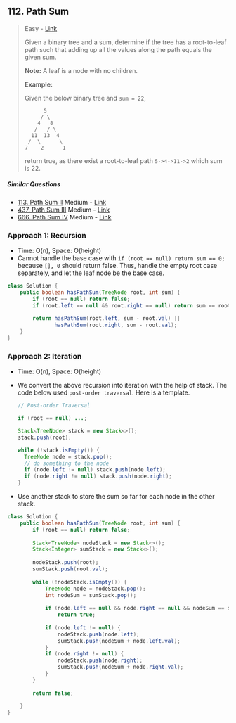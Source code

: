 ## 112. Path Sum

> Easy - [Link](https://leetcode.com/problems/path-sum/)
>
> Given a binary tree and a sum, determine if the tree has a root-to-leaf path such that adding up all the values along the path equals the given sum.
>
> **Note:** A leaf is a node with no children.
>
> **Example:**
>
> Given the below binary tree and `sum = 22`,
>
> ```
>       5
>      / \
>     4   8
>    /   / \
>   11  13  4
>  /  \      \
> 7    2      1
> ```
>
> return true, as there exist a root-to-leaf path `5->4->11->2` which sum is 22.

##### Similar Questions

- [113. Path Sum II](113.%20Path%20Sum%20II.md)	Medium - [Link](https://leetcode.com/problems/path-sum-ii/)
- [437. Path Sum III](437.%20Path%20Sum%20III.md)	Medium - [Link](https://leetcode.com/problems/path-sum-iii/)
- [666. Path Sum IV](666.%20Path%20Sum%20IV.md)	Medium - [Link](https://leetcode.com/problems/path-sum-iv/)



### Approach 1:  Recursion

- Time: O(n), Space: O(height)
- Cannot handle the base case with `if (root == null) return sum == 0;` because `[], 0` should return false. Thus, handle the empty root case separately, and let the leaf node be the base case.

```java
class Solution {
    public boolean hasPathSum(TreeNode root, int sum) {
        if (root == null) return false;
        if (root.left == null && root.right == null) return sum == root.val;
        
        return hasPathSum(root.left, sum - root.val) || 
               hasPathSum(root.right, sum - root.val);
    }
}
```



### Approach 2:  Iteration

- Time: O(n), Space: O(height)

- We convert the above recursion into iteration with the help of stack. The code below used `post-order traversal`. Here is a template.

  ```java
  // Post-order Traversal
  
  if (root == null) ...;
  
  Stack<TreeNode> stack = new Stack<>();
  stack.push(root);
  
  while (!stack.isEmpty()) {
    TreeNode node = stack.pop();
    // do something to the node
    if (node.left != null) stack.push(node.left);
    if (node.right != null) stack.push(node.right);
  }
  ```

- Use another stack to store the sum so far for each node in the other stack. 

```java
class Solution {
    public boolean hasPathSum(TreeNode root, int sum) {
        if (root == null) return false;
        
        Stack<TreeNode> nodeStack = new Stack<>();
        Stack<Integer> sumStack = new Stack<>();
        
        nodeStack.push(root);
        sumStack.push(root.val);
        
        while (!nodeStack.isEmpty()) {
            TreeNode node = nodeStack.pop();
            int nodeSum = sumStack.pop();
            
            if (node.left == null && node.right == null && nodeSum == sum)
                return true;
            
            if (node.left != null) {
                nodeStack.push(node.left);
                sumStack.push(nodeSum + node.left.val);
            }
            if (node.right != null) {
                nodeStack.push(node.right);
                sumStack.push(nodeSum + node.right.val);
            }
        }
        
        return false;
        
    }
}
```

